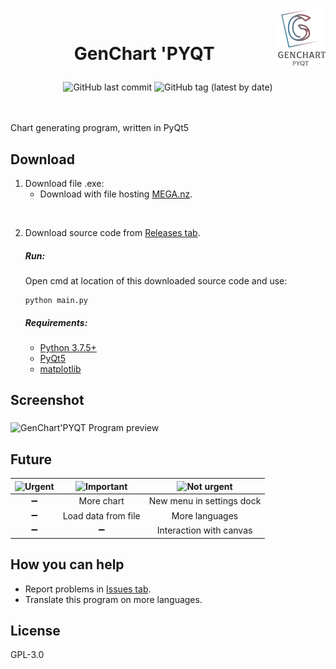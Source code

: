   <img src="https://github.com/kryzasada/Chart/blob/master/Image/Icons/full-logo.png" 
      alt="GenChart 'PYQT" height="15%" width="15%" align="right">
     <br>
     
 # <p align="center">   GenChart 'PYQT </P> 

<div align="center">
  <img alt="GitHub last commit" src="https://img.shields.io/github/last-commit/kryzasada/GenChart-PYQT?color=blue">
  <img alt="GitHub tag (latest by date)" src="https://img.shields.io/github/v/tag/kryzasada/GenChart-PYQT?label=version">
</div> 

<br> 
<br>



Chart generating program, written in PyQt5 


## Download
1. Download file .exe:  
   * Download with file hosting [MEGA.nz](https://mega.nz/#!XIdjTKZI!V6tTJIFD3hLTvf2wc8DvtjHkiccwtwofdCOIY3fhJUQ).
<br>

2. Download source code from [Releases tab](https://github.com/kryzasada/GenChart-PYQT/releases).
   ##### Run:
   Open cmd at location of this downloaded source code and use:  
   ```
   python main.py
   ```
   ##### Requirements:
   * [Python 3.7.5+](https://www.python.org/downloads/)
   * [PyQt5](https://pypi.org/project/PyQt5/)
   * [matplotlib](https://matplotlib.org/downloads.html)  
   
  
  
## Screenshot  
 <img src="https://github.com/kryzasada/GenChart-PYQT/blob/master/Image/README/Program_preview.gif" 
      alt="GenChart'PYQT Program preview" align="middle">

  
## Future
|  ![Urgent](https://github.com/kryzasada/GenChart-PYQT/blob/master/Image/README/TODO-Urgent.png) | ![Important](https://github.com/kryzasada/GenChart-PYQT/blob/master/Image/README/TODO-Important.png) | ![Not urgent](https://github.com/kryzasada/GenChart-PYQT/blob/master/Image/README/TODO-NotUrgent%20.png) |
| :------------: | :------------: | :------------: |
| &#x2796; | More chart |  New menu in settings dock |
| &#x2796; | Load data from file  | More languages |
| &#x2796; | &#x2796; | Interaction with canvas |  
  
  
  
## How you can help
* Report problems in [Issues tab](https://github.com/kryzasada/GenChart-PYQT/issues).
* Translate this program on more languages.  
  
  
 
## License 
GPL-3.0
